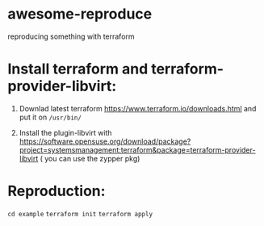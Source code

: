 # awesome-reproduce
reproducing something with terraform

# Install terraform and terraform-provider-libvirt:

1) Downlad latest terraform https://www.terraform.io/downloads.html and put it on `/usr/bin/`

2) Install the plugin-libvirt with https://software.opensuse.org/download/package?project=systemsmanagement:terraform&package=terraform-provider-libvirt  ( you can use the zypper pkg)


# Reproduction:

`cd example`
`terraform init`
`terraform apply`
 
